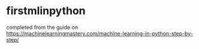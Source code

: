 # firstmlinpython
completed from the guide on https://machinelearningmastery.com/machine-learning-in-python-step-by-step/
